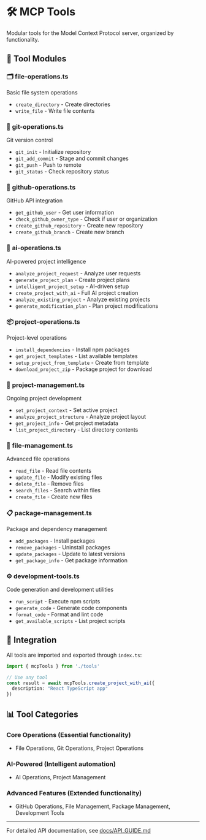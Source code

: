 # 🛠️ MCP Tools

Modular tools for the Model Context Protocol server, organized by functionality.

## 📁 Tool Modules

### 🗂️ **file-operations.ts**
Basic file system operations
- `create_directory` - Create directories
- `write_file` - Write file contents

### 🔧 **git-operations.ts** 
Git version control
- `git_init` - Initialize repository
- `git_add_commit` - Stage and commit changes
- `git_push` - Push to remote
- `git_status` - Check repository status

### 🐙 **github-operations.ts**
GitHub API integration
- `get_github_user` - Get user information
- `check_github_owner_type` - Check if user or organization
- `create_github_repository` - Create new repository
- `create_github_branch` - Create new branch

### 🤖 **ai-operations.ts**
AI-powered project intelligence
- `analyze_project_request` - Analyze user requests
- `generate_project_plan` - Create project plans
- `intelligent_project_setup` - AI-driven setup
- `create_project_with_ai` - Full AI project creation
- `analyze_existing_project` - Analyze existing projects
- `generate_modification_plan` - Plan project modifications

### 📦 **project-operations.ts**
Project-level operations
- `install_dependencies` - Install npm packages
- `get_project_templates` - List available templates
- `setup_project_from_template` - Create from template
- `download_project_zip` - Package project for download

### 🎯 **project-management.ts**
Ongoing project development
- `set_project_context` - Set active project
- `analyze_project_structure` - Analyze project layout
- `get_project_info` - Get project metadata
- `list_project_directory` - List directory contents

### 📝 **file-management.ts**
Advanced file operations
- `read_file` - Read file contents
- `update_file` - Modify existing files
- `delete_file` - Remove files
- `search_files` - Search within files
- `create_file` - Create new files

### 📋 **package-management.ts**
Package and dependency management
- `add_packages` - Install packages
- `remove_packages` - Uninstall packages
- `update_packages` - Update to latest versions
- `get_package_info` - Get package information

### ⚙️ **development-tools.ts**
Code generation and development utilities
- `run_script` - Execute npm scripts
- `generate_code` - Generate code components
- `format_code` - Format and lint code
- `get_available_scripts` - List project scripts

## 🔗 Integration

All tools are imported and exported through `index.ts`:

```typescript
import { mcpTools } from './tools'

// Use any tool
const result = await mcpTools.create_project_with_ai({
  description: "React TypeScript app"
})
```

## 📊 Tool Categories

### **Core Operations** (Essential functionality)
- File Operations, Git Operations, Project Operations

### **AI-Powered** (Intelligent automation)  
- AI Operations, Project Management

### **Advanced Features** (Extended functionality)
- GitHub Operations, File Management, Package Management, Development Tools

---

For detailed API documentation, see [docs/API_GUIDE.md](/docs/API_GUIDE.md)